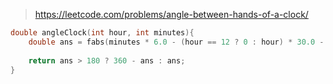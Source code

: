 > https://leetcode.com/problems/angle-between-hands-of-a-clock/

``` c
double angleClock(int hour, int minutes){
    double ans = fabs(minutes * 6.0 - (hour == 12 ? 0 : hour) * 30.0 - minutes / 2.0);
    
    return ans > 180 ? 360 - ans : ans;
}
```